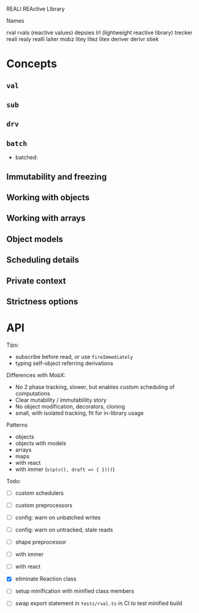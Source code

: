 
REALI
REActive LIbrary

Names

rval
rvals (reactive values)
depsies
lrl (lightweight reactive library)
trecker
reali
realy
realli
laiter
mobz
litey
litez
litex
deriver
derivr
stiek

# Concepts

## `val`

## `sub`

## `drv`

## `batch`

- batched:

## Immutability and freezing

## Working with objects

## Working with arrays

## Object models

## Scheduling details

## Private context

## Strictness options

# API


Tips:
- subscribe before read, or use `fireImmediately`
- typing self-object referring derivations

Differences with MobX:

- No 2 phase tracking, slower, but enables custom scheduling of computations
- Clear mutability / immutablility story
- No object modification, decorators, cloning
- small, with isolated tracking, fit for in-library usage

Patterns

- objects
- objects with models
- arrays
- maps
- with react
- with immer (`v(p(v(), draft => { })))`)

Todo:

* [ ] custom schedulers
* [ ] custom preprocessors
* [ ] config: warn on unbatched writes
* [ ] config: warn on untracked, stale reads
* [ ] shape preprocessor
* [ ] with immer
* [ ] with react
* [x] eliminate Reaction class
* [ ] setup minification with minified class members
* [ ] swap export statement in `tests/rval.ts` in CI to test minified build

